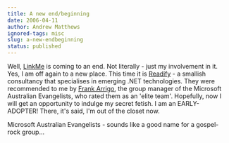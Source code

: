 ```yaml
---
title: A new end/beginning
date: 2006-04-11
author: Andrew Matthews
ignored-tags: misc
slug: a-new-endbeginning
status: published
---
```


Well, [LinkMe](http://www.linkme.com.au) is coming to an end. Not literally - just my involvement in it. Yes, I am off again to a new place. This time it is [Readify](http://www.readify.com/) - a smallish consultancy that specialises in emerging .NET technologies. They were recommended to me by [Frank Arrigo](http://blogs.msdn.com/frankarr/default.aspx), the group manager of the Microsoft Australian Evangelists, who rated them as an 'elite team'. Hopefully, now I will get an opportunity to indulge my secret fetish. I am an EARLY-ADOPTER! There, it's said, I'm out of the closet now.

Microsoft Australian Evangelists - sounds like a good name for a gospel-rock group...
